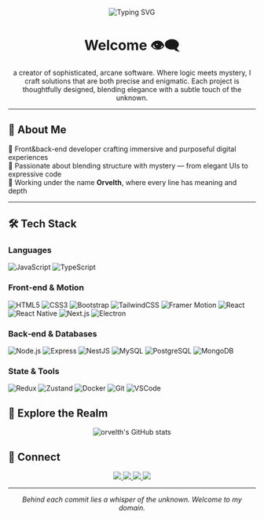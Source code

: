 <p align="center">
  <img src="https://readme-typing-svg.demolab.com?font=Fira+Code&size=22&pause=1000&color=bc0000&center=true&vCenter=true&width=700&lines=Crafting+Software+with+Elegance+%26+Arcana.;Exploring+Where+Logic+Meets+Mystery.;Welcome+to+the+Realm+of+Orvelth." alt="Typing SVG" />
</p>

<h1 align="center">Welcome 👁️‍🗨️</h1>

<p align="center">
 a creator of sophisticated, arcane software.  
Where logic meets mystery, I craft solutions that are both precise and enigmatic.  
Each project is thoughtfully designed, blending elegance with a subtle touch of the unknown.
</p>

---

## 🔮 About Me

🔸 Front&back-end developer crafting immersive and purposeful digital experiences  
🔸 Passionate about blending structure with mystery — from elegant UIs to expressive code  
🔸 Working under the name **Orvelth**, where every line has meaning and depth  

---

## 🛠️ Tech Stack

###  Languages
![JavaScript](https://img.shields.io/badge/JavaScript-F7DF1E?style=flat-square&logo=javascript&logoColor=black)
![TypeScript](https://img.shields.io/badge/TypeScript-3178C6?style=flat-square&logo=typescript&logoColor=white)

###  Front‑end & Motion
![HTML5](https://img.shields.io/badge/HTML5-E34F26?style=flat-square&logo=html5&logoColor=white)
![CSS3](https://img.shields.io/badge/CSS3-1572B6?style=flat-square&logo=css3&logoColor=white)
![Bootstrap](https://img.shields.io/badge/Bootstrap-7952B3?style=flat-square&logo=bootstrap&logoColor=white)
![TailwindCSS](https://img.shields.io/badge/TailwindCSS-38B2AC?style=flat-square&logo=tailwind-css&logoColor=white)
![Framer Motion](https://img.shields.io/badge/Framer%20Motion-333333?style=flat-square&logo=framer&logoColor=white)
![React](https://img.shields.io/badge/React-333333?style=flat-square&logo=react&logoColor=61DAFB)
![React Native](https://img.shields.io/badge/React%20Native-333333?style=flat-square&logo=react&logoColor=61DAFB)
![Next.js](https://img.shields.io/badge/Next.js-000000?style=flat-square&logo=next.js&logoColor=white)
![Electron](https://img.shields.io/badge/Electron-47848F?style=flat-square&logo=electron&logoColor=white)

###  Back‑end & Databases
![Node.js](https://img.shields.io/badge/Node.js-333333?style=flat-square&logo=node.js&logoColor=339933)
![Express](https://img.shields.io/badge/Express-333333?style=flat-square&logo=express&logoColor=white)
![NestJS](https://img.shields.io/badge/NestJS-E0234E?style=flat-square&logo=nestjs&logoColor=white)
![MySQL](https://img.shields.io/badge/MySQL-4479A1?style=flat-square&logo=mysql&logoColor=white)
![PostgreSQL](https://img.shields.io/badge/PostgreSQL-316192?style=flat-square&logo=postgresql&logoColor=white)
![MongoDB](https://img.shields.io/badge/MongoDB-47A248?style=flat-square&logo=mongodb&logoColor=white)

###  State & Tools
![Redux](https://img.shields.io/badge/Redux-764ABC?style=flat-square&logo=redux&logoColor=white)
![Zustand](https://img.shields.io/badge/Zustand-333333?style=flat-square&logo=zustand&logoColor=white)
![Docker](https://img.shields.io/badge/Docker-2496ED?style=flat-square&logo=docker&logoColor=white)
![Git](https://img.shields.io/badge/Git-F05032?style=flat-square&logo=git&logoColor=white)
![VSCode](https://img.shields.io/badge/VSCode-007ACC?style=flat-square&logo=visual-studio-code&logoColor=white)


## 🧭 Explore the Realm

<p align="center">
  <img src="https://github-readme-stats.vercel.app/api?username=orvelth&show_icons=true&theme=dark" alt="orvelth's GitHub stats" />
</p>

## 📡 Connect

<p align="center">
  <a href="mailto:orvelth@gmail.com">
    <img src="https://img.shields.io/badge/Email-D14836?style=flat-square&logo=gmail&logoColor=white" />
  </a>
  <a href="https://www.instagram.com/orvelth_in?igsh=enRmdnF1bGIydWhw">
    <img src="https://img.shields.io/badge/Instagram-E4405F?style=flat-square&logo=instagram&logoColor=white" />
  </a>
  <a href="https://www.youtube.com/@orvelth">
    <img src="https://img.shields.io/badge/YouTube-FF0000?style=flat-square&logo=youtube&logoColor=white" />
  </a>
  <a href="https://linkedin.com/in/orvelth">
    <img src="https://img.shields.io/badge/LinkedIn-0077B5?style=flat-square&logo=linkedin&logoColor=white" />
  </a>
</p>

---

<p align="center"><i>Behind each commit lies a whisper of the unknown. Welcome to my domain.</i></p>
